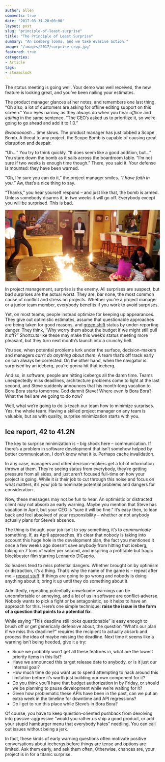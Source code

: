 ```yaml
---
author: allen
comments: true
date: "2017-03-31 20:00:00"
layout: post
slug: "principle-of-least-surprise"
title: "The Principle of Least Surprise"
summary: "An iceberg looms, and we take evasive action."
image: "/images/2017/surprise-crop.jpg"
featured: true
categories:
- Article
tags:
- steamclock
---
```


The status meeting is going well. Your demo was well received, the new feature is looking great, and you’ve been nailing your estimates.

The product manager glances at her notes, and remembers one last thing. “Oh also, a lot of customers are asking for offline editing support on this screen.” Your eyes narrow, as they always do when you hear *offline* and *editing* in the same sentence. “The CEO’s asked us to prioritize it, so we’re going to go ahead and add it to 1.0.”

*Bwoooooosh…* time slows. The product manager has just lobbed a Scope Bomb. A threat to any project, the Scope Bomb is capable of causing great disruption and despair.

“Uh…” You try to think quickly. “It does seem like a good addition, but…” You stare down the bomb as it sails across the boardroom table. “I’m not sure if two weeks is enough time though.” There, you said it. Your defense is mounted: they have been warned.

“Oh, I’m sure you can do it,” the project manager smiles. *“I have faith in you.”* Aw, that’s a nice thing to say.

“Thanks,” you hear yourself respond &ndash; and just like that, the bomb is armed. Unless somebody disarms it, in two weeks it will go off. Everybody except you will be surprised. This is bad.

<img src='/images/2017/surprise.jpg'>

In project management, surprise is the enemy. All surprises are suspect, but bad surprises are the actual worst. They are, bar none, the most common cause of conflict and stress on projects. Whether you’re a project manager or a junior team member, everybody benefits if you work to avoid surprises.

Yet, on most teams, people instead optimize for keeping up appearances. They give out optimistic estimates, assume that questionable approaches are being taken for good reasons, and [green shift](http://calleam.com/WTPF/?p=1205) status by under-reporting danger. They think, “Why worry them about the budget if we might still pull it off?” Shortcuts like these may make this week’s status meeting more pleasant, but they turn next month’s launch into a crunchy hell.

You see, when potential problems lurk under the surface, decision-makers and managers *can’t do anything about them*. A team that’s off track early on can always be corrected. On the other hand, when the navigator is surprised by an iceberg, you're gonna hit that iceberg.

And so, in software, people are hitting icebergs all the damn time. Teams unexpectedly miss deadlines, architecture problems come to light at the last second, and Steve suddenly announces that his month-long vacation to Bora Bora starts tomorrow. God damnit Steve! Where even *is* Bora Bora? What the hell are we going to do now?

Well, what we’re going to do is teach our team how to minimize surprises. Yes, the whole team. Having a skilled project manager on any team is valuable, but as with quality, surprise minimization starts with you.

## Ice report, 42 to 41.2N

The key to surprise minimization is &ndash; big shock here &ndash; communication. If there’s a problem in software development that isn’t somehow helped by better communication, I don’t know what it is. Perhaps cache invalidation.

In any case, managers and other decision-makers get a lot of information thrown at them. They’re seeing status from everybody, they’re getting pressure from all sides, and just aren’t focused full-time on how your project is going. While it *is* their job to cut through this noise and focus on what matters, it’s *your* job to nominate potential problems and dangers for consideration.

Now, these messages may not be fun to hear. An optimistic or distracted client may not absorb an early warning. Maybe you mention that Steve has vacation in April, but your CEO is “sure it will be fine.” It’s easy then, to lean back and feel absolved of your responsibility &ndash; whether or not anybody actually plans for Steve’s absence.

The thing is though, your job isn’t to *say* something, it’s to *communicate* something. If, as April approaches, it’s clear that nobody is taking into account this huge hole in the development plan, the fact you  mentioned it once a few weeks ago doesn’t save anybody from hitting that iceberg, taking on 7 tons of water per second, and inspiring a profitable but tragic blockbuster film starring Leonardo DiCaprio.

So leaders tend to miss potential dangers. Whether brought on by optimism or distraction, it’s a thing. That’s why the name of the game is &ndash; repeat after me &ndash; [repeat stuff](https://www.youtube.com/watch?v=nt9c0UeYhFc). If things are going to go wrong and nobody is doing anything about it, bring it up until they do something about it.

Admittedly, repeating potentially unwelcome warnings can be uncomfortable or annoying, and a lot of us in software are conflict-adverse. Nobody wants to pick a fight or be antagonistic, so it helps to have an approach for this. Here’s one simple technique: **raise the issue in the form of a question that points to a potential fix**.

While saying “This deadline still looks questionable” is easy enough to brush off or get generically defensive about, the question “What’s our plan if we miss this deadline?” requires the recipient to actually absorb and process the idea of maybe missing the deadline. Next time it seems like a warning isn’t being heeded, give it a try:

- Since we probably won’t get all these features in, what are the lowest priority items in this list?
- Have we announced this target release date to anybody, or is it just our internal goal?
- How much time do you want us to spend attempting to hack around this limitation before it’s worth just building our own component for it?
- Do you think you’ll have that budget authorization in by Friday, or should we be planning to pause development while we’re waiting for it?
- Given how problematic these APIs have been in the past, can we put an extra week in the timeline for downtime and API regressions?
- Do I get to run this place while Steve’s in Bora Bora?

Of course, you have to keep question-oriented pushback from devolving into   passive-aggressive “would you rather us ship a good product, or add your stupid hamburger menu that everybody hates” needling. You can call out issues without being a jerk.

In fact, these kinds of early warning questions often motivate positive conversations about icebergs before things are tense and options are limited. Ask them early, and ask them often. Otherwise, chances are, your project is in for a titanic surprise.

